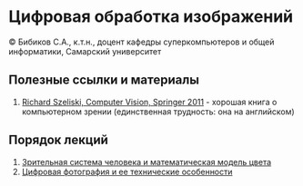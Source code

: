 # Цифровая обработка изображений

© Бибиков С.А., к.т.н., доцент кафедры суперкомпьютеров и общей информатики, Самарский университет

## Полезные ссылки и материалы
1. [Richard Szeliski, Computer Vision, Springer 2011](https://link.springer.com/book/10.1007/978-1-84882-935-0) - хорошая книга о компьютерном зрении (единственная трудность: она на английском)

## Порядок лекций
1. [Зрительная система человека и математическая модель цвета](lectures/lecture_01/lecture_01.md)
2. [Цифровая фотография и ее технические особенности](lectures/lecture_02/lecture_02.md)

